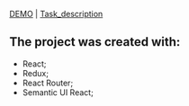  [DEMO](https://zarichnyi.github.io/redux-react-blog/#/news/1) | [Task_description](https://docs.google.com/document/d/1TDERf16TKhzc6ygYMa2pIxDW6TvuVaDXpbNpRgtJTCM/edit)
 
 ## The project was created with:
 - React;
 - Redux;
 - React Router;
 - Semantic UI React;


